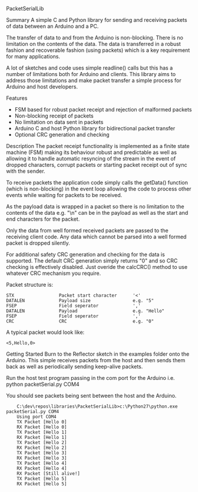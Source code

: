 
PacketSerialLib

Summary
A simple C and Python library for sending and receiving packets of data between an Arduino and a PC.

The transfer of data to and from the Arduino is non-blocking. There is no limitation on the contents 
of the data. The data is transferred in a robust fashion and recoverable fashion (using packets) which 
is a key requirement for many applications.

A lot of sketches and code uses simple readline() calls but this has a number of limitations both for Arduino and clients.
This library aims to address those limitations and make packet transfer a simple process for Arduino and host developers. 

Features
* FSM based for robust packet receipt and rejection of malformed packets
* Non-blocking receipt of packets 
* No limitation on data sent in packets
* Arduino C and host Python library for bidirectional packet transfer
* Optional CRC generation and checking

Description
The packet receipt functionality is implemented as a finite state machine (FSM) making its behaviour robust
and predictable as well as allowing it to handle automatic resyncing of the stream
in the event of dropped characters, corrupt packets or starting packet receipt out of sync with the sender.

To receive packets the application code simply calls the getData() function (which is non-blocking) in the event loop 
allowing the code to process other events while waiting for packets to be received.

As the payload data is wrapped in a packet so there is no limitation to the contents of the data 
e.g. "\n" can be in the payload as well as the start and end characters for the packet.

Only the data from well formed received packets are passed to the receiving client code.
Any data which cannot be parsed into a well formed packet is dropped silently.

For additional safety CRC generation and checking for the data is supported. 
The default CRC generation simply returns "0" and so CRC checking is effectively disabled.
Just overide the calcCRC() method to use whatever CRC mechanism you require.

Packet structure is:

    STX                 Packet start character      '<'
    DATALEN             Payload size                e.g. "5"
    FSEP                Field seperator             ','
    DATALEN             Payload                     e.g. "Hello"
    FSEP                Field seperator             ','
    CRC                 CRC                         e.g. "0"

A typical packet would look like:

    <5,Hello,0>
    
Getting Started
Burn to the Reflector sketch in the examples folder onto the Arduino. This simple receives packets from the 
host and then sends them back as well as periodically sending keep-alive packets.

Run the host test program passing in the com port for the Arduino i.e. python packetSerial.py COM4

You should see packets being sent between the host and the Arduino. 

        C:\dev\repos\libraries\PacketSerialLib>c:\Python27\python.exe packetSerial.py COM4
        Using port COM4
        TX Packet [Hello 0]
        RX Packet [Hello 0]
        TX Packet [Hello 1]
        RX Packet [Hello 1]
        TX Packet [Hello 2]
        RX Packet [Hello 2]
        TX Packet [Hello 3]
        RX Packet [Hello 3]
        TX Packet [Hello 4]
        RX Packet [Hello 4]
        RX Packet [Still alive!]
        TX Packet [Hello 5]
        RX Packet [Hello 5]


    
    
   